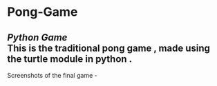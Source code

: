 # Pong-Game
***Python Game***</br>
This is the traditional pong game , made using the turtle module in python .</br>
---------------------------------------------------------------------------------
Screenshots of the final game - </br>
